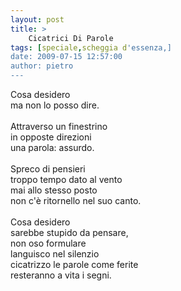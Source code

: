 ```yaml
---
layout: post
title: >
    Cicatrici Di Parole
tags: [speciale,scheggia d'essenza,]
date: 2009-07-15 12:57:00
author: pietro
---
```

Cosa desidero<br/>ma non lo posso dire.<br/><br/>Attraverso un finestrino<br/>in opposte direzioni<br/>una parola: assurdo.<br/><br/>Spreco di pensieri<br/>troppo tempo dato al vento<br/>mai allo stesso posto<br/>non c'è ritornello nel suo canto.<br/><br/>Cosa desidero<br/>sarebbe stupido da pensare,<br/>non oso formulare<br/>languisco nel silenzio<br/>cicatrizzo le parole come ferite<br/>resteranno a vita i segni.
